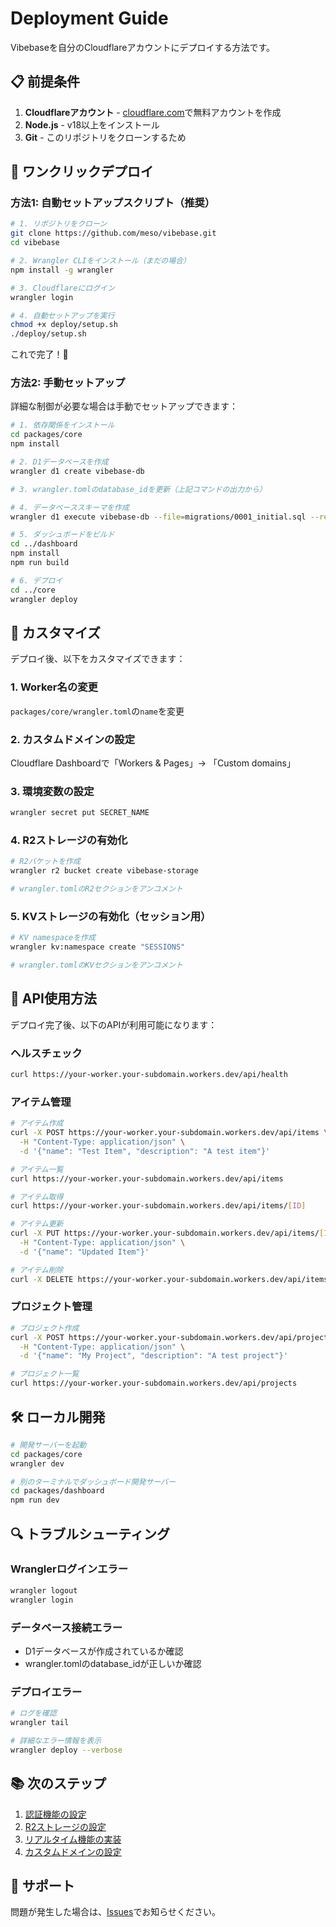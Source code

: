 # Deployment Guide

Vibebaseを自分のCloudflareアカウントにデプロイする方法です。

## 📋 前提条件

1. **Cloudflareアカウント** - [cloudflare.com](https://cloudflare.com)で無料アカウントを作成
2. **Node.js** - v18以上をインストール
3. **Git** - このリポジトリをクローンするため

## 🚀 ワンクリックデプロイ

### 方法1: 自動セットアップスクリプト（推奨）

```bash
# 1. リポジトリをクローン
git clone https://github.com/meso/vibebase.git
cd vibebase

# 2. Wrangler CLIをインストール（まだの場合）
npm install -g wrangler

# 3. Cloudflareにログイン
wrangler login

# 4. 自動セットアップを実行
chmod +x deploy/setup.sh
./deploy/setup.sh
```

これで完了！🎉

### 方法2: 手動セットアップ

詳細な制御が必要な場合は手動でセットアップできます：

```bash
# 1. 依存関係をインストール
cd packages/core
npm install

# 2. D1データベースを作成
wrangler d1 create vibebase-db

# 3. wrangler.tomlのdatabase_idを更新（上記コマンドの出力から）

# 4. データベーススキーマを作成
wrangler d1 execute vibebase-db --file=migrations/0001_initial.sql --remote

# 5. ダッシュボードをビルド
cd ../dashboard
npm install
npm run build

# 6. デプロイ
cd ../core
wrangler deploy
```

## 🔧 カスタマイズ

デプロイ後、以下をカスタマイズできます：

### 1. Worker名の変更
`packages/core/wrangler.toml`の`name`を変更

### 2. カスタムドメインの設定
Cloudflare Dashboardで「Workers & Pages」→ 「Custom domains」

### 3. 環境変数の設定
```bash
wrangler secret put SECRET_NAME
```

### 4. R2ストレージの有効化
```bash
# R2バケットを作成
wrangler r2 bucket create vibebase-storage

# wrangler.tomlのR2セクションをアンコメント
```

### 5. KVストレージの有効化（セッション用）
```bash
# KV namespaceを作成
wrangler kv:namespace create "SESSIONS"

# wrangler.tomlのKVセクションをアンコメント
```

## 📖 API使用方法

デプロイ完了後、以下のAPIが利用可能になります：

### ヘルスチェック
```bash
curl https://your-worker.your-subdomain.workers.dev/api/health
```

### アイテム管理
```bash
# アイテム作成
curl -X POST https://your-worker.your-subdomain.workers.dev/api/items \
  -H "Content-Type: application/json" \
  -d '{"name": "Test Item", "description": "A test item"}'

# アイテム一覧
curl https://your-worker.your-subdomain.workers.dev/api/items

# アイテム取得
curl https://your-worker.your-subdomain.workers.dev/api/items/[ID]

# アイテム更新
curl -X PUT https://your-worker.your-subdomain.workers.dev/api/items/[ID] \
  -H "Content-Type: application/json" \
  -d '{"name": "Updated Item"}'

# アイテム削除
curl -X DELETE https://your-worker.your-subdomain.workers.dev/api/items/[ID]
```

### プロジェクト管理
```bash
# プロジェクト作成
curl -X POST https://your-worker.your-subdomain.workers.dev/api/projects \
  -H "Content-Type: application/json" \
  -d '{"name": "My Project", "description": "A test project"}'

# プロジェクト一覧
curl https://your-worker.your-subdomain.workers.dev/api/projects
```

## 🛠️ ローカル開発

```bash
# 開発サーバーを起動
cd packages/core
wrangler dev

# 別のターミナルでダッシュボード開発サーバー
cd packages/dashboard
npm run dev
```

## 🔍 トラブルシューティング

### Wranglerログインエラー
```bash
wrangler logout
wrangler login
```

### データベース接続エラー
- D1データベースが作成されているか確認
- wrangler.tomlのdatabase_idが正しいか確認

### デプロイエラー
```bash
# ログを確認
wrangler tail

# 詳細なエラー情報を表示
wrangler deploy --verbose
```

## 📚 次のステップ

1. [認証機能の設定](./docs/authentication.md)
2. [R2ストレージの設定](./docs/storage.md)
3. [リアルタイム機能の実装](./docs/realtime.md)
4. [カスタムドメインの設定](./docs/custom-domain.md)

## 💬 サポート

問題が発生した場合は、[Issues](https://github.com/meso/vibebase/issues)でお知らせください。